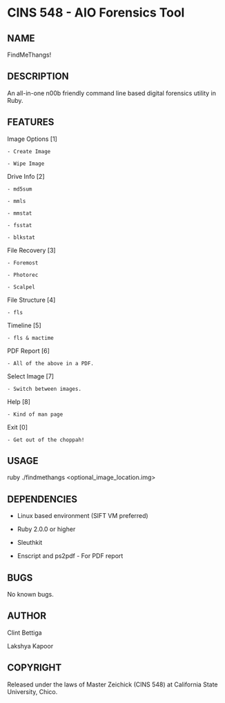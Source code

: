 CINS 548 - AIO Forensics Tool 
============

NAME
---
FindMeThangs!

DESCRIPTION
---
  An all-in-one n00b friendly command line based digital forensics utility in Ruby.

FEATURES
---

Image Options   [1]

	- Create Image
	
	- Wipe Image
	
Drive Info      [2]

	- md5sum
	
	- mmls
	
	- mmstat
	
	- fsstat
	
	- blkstat
	
File Recovery   [3]

	- Foremost
	
	- Photorec
	
	- Scalpel
	
File Structure  [4]

	- fls
	
Timeline        [5]

 	- fls & mactime
 	
PDF Report      [6]

	- All of the above in a PDF.
	
Select Image    [7]

	- Switch between images.
	
Help            [8]

	- Kind of man page
	
Exit            [0]

	- Get out of the choppah!
	

USAGE
---
  ruby ./findmethangs <optional_image_location.img>

DEPENDENCIES
---
  - Linux based environment (SIFT VM preferred)
  
  - Ruby 2.0.0 or higher
  
  - Sleuthkit
  
  - Enscript and ps2pdf - For PDF report

BUGS
---
  No known bugs.

AUTHOR
---
 Clint Bettiga
 
 Lakshya Kapoor

COPYRIGHT
---
  Released under the laws of Master Zeichick (CINS 548) at California State University, Chico. 
